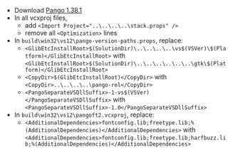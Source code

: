  * Download [Pango 1.38.1](http://ftp.acc.umu.se/pub/GNOME/sources/pango/1.38/pango-1.38.1.tar.xz)
 * In all vcxproj files,
	* add `<Import Project="..\..\..\..\stack.props" />`
	* remove all `<Optimization>` lines
 * In `build\win32\vs12\pango-version-paths.props`, replace:
	* `<GlibEtcInstallRoot>$(SolutionDir)\..\..\..\..\vs$(VSVer)\$(Platform)</GlibEtcInstallRoot>` with
`<GlibEtcInstallRoot>$(SolutionDir)\..\..\..\..\..\..\gtk\$(Platform)</GlibEtcInstallRoot>`
	* `<CopyDir>$(GlibEtcInstallRoot)</CopyDir>` with
`<CopyDir>..\..\..\..\pango-rel</CopyDir>`
	* `<PangoSeparateVSDllSuffix>-1-vs$(VSVer)</PangoSeparateVSDllSuffix>` with
`<PangoSeparateVSDllSuffix>-1.0</PangoSeparateVSDllSuffix>`
 * In `build\win32\vs12\pangoft2.vcxproj`, replace:
	* `<AdditionalDependencies>fontconfig.lib;freetype.lib;%(AdditionalDependencies)</AdditionalDependencies>` with
`<AdditionalDependencies>fontconfig.lib;freetype.lib;harfbuzz.lib;%(AdditionalDependencies)</AdditionalDependencies>`
